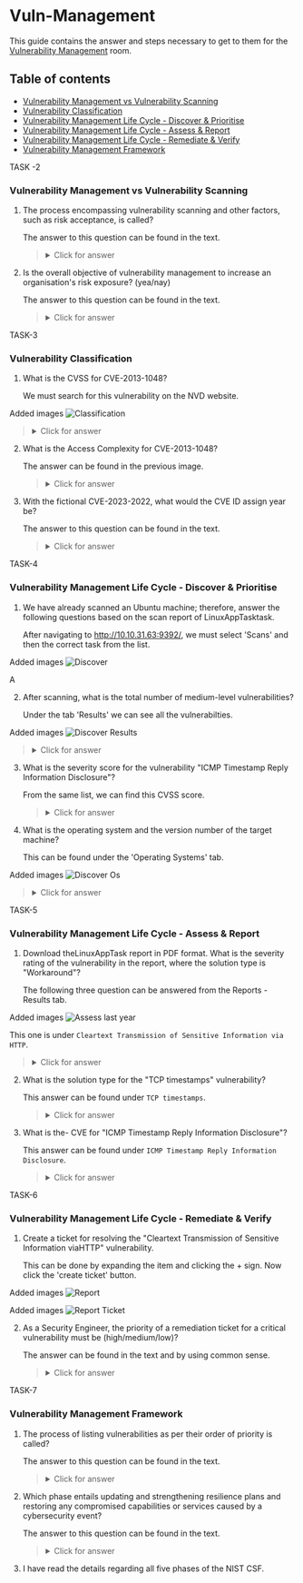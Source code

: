 # Vuln-Management



This guide contains the answer and steps necessary to get to them for the [Vulnerability Management](https://tryhackme.com/room/vulnerabilitymanagementkj) room.

## Table of contents

- [Vulnerability Management vs Vulnerability Scanning](#vulnerability-management-vs-vulnerability-scanning)
- [Vulnerability Classification](#vulnerability-classification)
- [Vulnerability Management Life Cycle - Discover & Prioritise](#vulnerability-management-life-cycle---discover-&-prioritise)
- [Vulnerability Management Life Cycle - Assess & Report](#vulnerability-management-life-cycle---assess-&-report)
- [Vulnerability Management Life Cycle - Remediate & Verify](#vulnerability-management-life-cycle---remediate-&-verify)
- [Vulnerability Management Framework](#vulnerability-management-framework)

TASK -2
### Vulnerability Management vs Vulnerability Scanning

1. The process encompassing vulnerability scanning and other factors, such as risk acceptance, is called?

   The answer to this question can be found in the text.

   ><details><summary>Click for answer</summary>Vulnerability Management</details>

2. Is the overall objective of vulnerability management to increase an organisation's risk exposure? (yea/nay)

   The answer to this question can be found in the text.

   ><details><summary>Click for answer</summary>nay</details>

TASK-3
### Vulnerability Classification

1. What is the CVSS for CVE-2013-1048?

   We must search for this vulnerability on the NVD website.

Added images
   ![Classification](https://github.com/Kevinovitz/TryHackMe_Writeups/raw/main/vulnerabilitymanagementkj/Vulnerability_Management_Classification.png)



   ><details><summary>Click for answer</summary>4.6</details>

2. What is the Access Complexity for CVE-2013-1048?

   The answer can be found in the previous image.

   ><details><summary>Click for answer</summary>Low</details>

3. With the fictional CVE-2023-2022, what would the CVE ID assign year be?

   The answer to this question can be found in the text.

   ><details><summary>Click for answer</summary>2023</details>

TASK-4
### Vulnerability Management Life Cycle - Discover & Prioritise

1. We have already scanned an Ubuntu machine; therefore, answer the following questions based on the scan report of LinuxAppTasktask.

   After navigating to http://10.10.31.63:9392/, we must select 'Scans' and then the correct task from the list.



Added images
   ![Discover](https://github.com/Kevinovitz/TryHackMe_Writeups/raw/main/vulnerabilitymanagementkj/Vulnerability_Management_Discover.png)


A

2. After scanning, what is the total number of medium-level vulnerabilities?

   Under the tab 'Results' we can see all the vulnerabilties.


Added images
   ![Discover Results](https://github.com/Kevinovitz/TryHackMe_Writeups/raw/main/vulnerabilitymanagementkj/Vulnerability_Management_Discover_Results.png)


   ><details><summary>Click for answer</summary>1</details>

3. What is the severity score for the vulnerability "ICMP Timestamp Reply Information Disclosure"?

   From the same list, we can find this CVSS score.

   ><details><summary>Click for answer</summary>2.1</details>

4. What is the operating system and the version number of the target machine?

   This can be found under the 'Operating Systems' tab.


Added images
   ![Discover Os](https://github.com/Kevinovitz/TryHackMe_Writeups/raw/main/vulnerabilitymanagementkj/Vulnerability_Management_Discover_Os.png)

   ><details><summary>Click for answer</summary>Ubuntu 20.04</details>

TASK-5
### Vulnerability Management Life Cycle - Assess & Report

1. Download theLinuxAppTask report in PDF format. What is the severity rating of the vulnerability in the report, where the solution type is "Workaround"?

   The following three question can be answered from the Reports - Results tab.

Added images
   ![Assess](https://github.com/Kevinovitz/TryHackMe_Writeups/raw/main/vulnerabilitymanagementkj/Vulnerability_Management_Assess.png)
last year


   This one is under `Cleartext Transmission of Sensitive Information via HTTP`.

   ><details><summary>Click for answer</summary>Medium</details>

2. What is the solution type for the "TCP timestamps" vulnerability?

   This answer can be found under `TCP timestamps`.

   ><details><summary>Click for answer</summary>Mitigation</details>

3. What is the- CVE for "ICMP Timestamp Reply Information Disclosure"?

   This answer can be found under `ICMP Timestamp Reply Information Disclosure`.

   ><details><summary>Click for answer</summary>CVE-1999-0524</details>

TASK-6
### Vulnerability Management Life Cycle - Remediate & Verify

1. Create a ticket for resolving the "Cleartext Transmission of Sensitive Information viaHTTP" vulnerability.

   This can be done by expanding the item and clicking the + sign. Now click the 'create ticket' button.

Added images
   ![Report](https://github.com/Kevinovitz/TryHackMe_Writeups/raw/main/vulnerabilitymanagementkj/Vulnerability_Management_Report.png)



Added images
   ![Report Ticket](https://github.com/Kevinovitz/TryHackMe_Writeups/raw/main/vulnerabilitymanagementkj/Vulnerability_Management_Report_Ticket.png)




2. As a Security Engineer, the priority of a remediation ticket for a critical vulnerability must be (high/medium/low)?

   The answer can be found in the text and by using common sense.

   ><details><summary>Click for answer</summary>high</details>

TASK-7
### Vulnerability Management Framework

1. The process of listing vulnerabilities as per their order of priority is called?

   The answer to this question can be found in the text.

   ><details><summary>Click for answer</summary>Prioritise Vulnerabilities</details>

2. Which phase entails updating and strengthening resilience plans and restoring any compromised capabilities or services caused by a cybersecurity event?

   The answer to this question can be found in the text.

   ><details><summary>Click for answer</summary>Recover</details>

3. I have read the details regarding all five phases of the NIST CSF.
